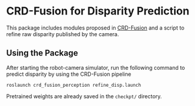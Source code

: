 # CRD-Fusion for Disparity Prediction
This package includes modules proposed in [CRD-Fusion](https://github.com/fanxiule/CRD_Fusion) and a script to refine raw disparity published by the camera.

## Using the Package
After starting the robot-camera simulator, run the following command to predict disparity by using the CRD-Fusion pipeline
```
roslaunch crd_fusion_perception refine_disp.launch
```

Pretrained weights are already saved in the `checkpt/` directory.
